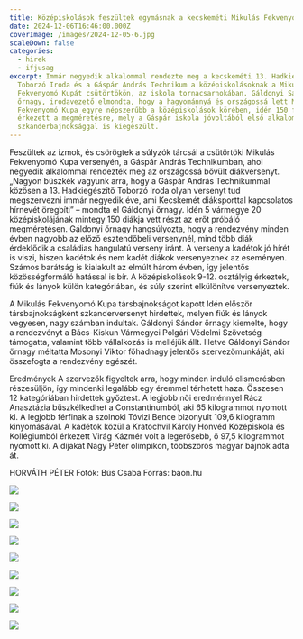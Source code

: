 ```yaml
---
title: Középiskolások feszültek egymásnak a kecskeméti Mikulás Fekvenyomó Kupán
date: 2024-12-06T16:46:00.000Z
coverImage: /images/2024-12-05-6.jpg
scaleDown: false
categories:
  - hirek
  - ifjusag
excerpt: Immár negyedik alkalommal rendezte meg a kecskeméti 13. Hadkiegészítő
  Toborzó Iroda és a Gáspár András Technikum a középiskolásoknak a Mikulás
  Fekvenyomó Kupát csütörtökön, az iskola tornacsarnokában. Gáldonyi Sándor
  őrnagy, irodavezető elmondta, hogy a hagyománnyá és országossá lett Mikulás
  Fekvenyomó Kupa egyre népszerűbb a középiskolások körében, idén 150 fiatal
  érkezett a megméretésre, mely a Gáspár iskola jóvoltából első alkalommal
  szkanderbajnoksággal is kiegészült.
---
```

Feszültek az izmok, és csörögtek a súlyzók tárcsái a csütörtöki Mikulás Fekvenyomó Kupa versenyén, a Gáspár András Technikumban, ahol negyedik alkalommal rendezték meg az országossá bővült diákversenyt.
„Nagyon büszkék vagyunk arra, hogy a Gáspár András Technikummal közösen a 13. Hadkiegészítő Toborzó Iroda olyan versenyt tud megszervezni immár negyedik éve, ami Kecskemét diáksporttal kapcsolatos hírnevét öregbíti” – mondta el Gáldonyi őrnagy. Idén 5 vármegye 20 középiskolájának mintegy 150 diákja vett részt az erőt próbáló megméretésen. Gáldonyi őrnagy hangsúlyozta, hogy a rendezvény minden évben nagyobb az előző esztendőbeli versenynél, mind több diák érdeklődik a családias hangulatú verseny iránt. A verseny a kadétok jó hírét is viszi, hiszen kadétok és nem kadét diákok versenyeznek az eseményen. Számos barátság is kialakult az elmúlt három évben, így jelentős közösségformáló hatással is bír. A középiskolások 9-12. osztályig érkeztek, fiúk és lányok külön kategóriában, és súly szerint elkülönítve versenyeztek.

A Mikulás Fekvenyomó Kupa társbajnokságot kapott
Idén először társbajnokságként szkanderversenyt hirdettek, melyen fiúk és lányok vegyesen, nagy számban indultak. Gáldonyi Sándor őrnagy kiemelte, hogy a rendezvényt a Bács-Kiskun Vármegyei Polgári Védelmi Szövetség támogatta, valamint több vállalkozás is melléjük állt. Illetve Gáldonyi Sándor őrnagy méltatta Mosonyi Viktor főhadnagy jelentős szervezőmunkáját, aki összefogta a rendezvény egészét.

Eredmények
A szervezők figyeltek arra, hogy minden induló elismerésben részesüljön, így mindenki legalább egy éremmel térhetett haza. Összesen 12 kategóriában hirdettek győztest. A legjobb női eredménnyel Rácz Anasztázia büszkélkedhet a Constantinumból, aki 65 kilogrammot nyomott ki. A legjobb férfinak a szolnoki Tóvizi Bence bizonyult 109,6 kilogramm kinyomásával. A kadétok közül a Kratochvil Károly Honvéd Középiskola és Kollégiumból érkezett Virág Kázmér volt a legerősebb, ő 97,5 kilogrammot nyomott ki. A díjakat Nagy Péter olimpikon, többszörös magyar bajnok adta át.

HORVÁTH PÉTER
Fotók: Bús Csaba
Forrás: baon.hu

![](/images/2024-12-05-1.jpg)

![](/images/2024-12-05-2.jpg)

![](/images/2024-12-05-3.jpg)

![](/images/2024-12-05-4.jpg)

![](/images/2024-12-05-5.jpg)

![](/images/2024-12-05-7.jpg)

![](/images/2024-12-05-8.jpg)

![](/images/2024-12-05-9.jpg)

![](/images/2024-12-05-10.jpg)